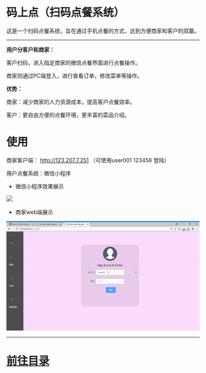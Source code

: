 # 码上点（扫码点餐系统）

这是一个扫码点餐系统，旨在通过手机点餐的方式，达到方便商家和客户的双赢。

---

**用户分客户和商家：**

客户扫码，进入指定商家的微信点餐界面进行点餐操作。

商家则通过PC端登入，进行查看订单，修改菜单等操作。

**优势：**

商家：减少商家的人力资源成本，提高客户点餐效率。

客户：更自由方便的点餐环境，更丰富的菜品介绍。


# 使用

商家客户端： http://123.207.7.251 （可使用user001  123456 登陆）

用户点餐系统：微信小程序

- 微信小程序效果展示

![](https://github.com/E-Order/Dashboard/blob/master/eorder.gif)


- 商家web端展示

![](https://github.com/E-Order/Front-End/blob/master/%E5%95%86%E5%AE%B6%E7%AB%AFdemo.gif)

---

# [前往目录](http://E-order.github.io/Dashboard)

